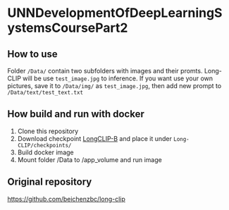 # UNNDevelopmentOfDeepLearningSystemsCoursePart2
## How to use
Folder `/Data/` contain two subfolders with images and their promts. Long-CLIP will be use `test_image.jpg` to inference. If you want use your own pictures, save it to `/Data/img/` as `test_image.jpg`, then add new prompt to `/Data/text/test_text.txt`

## How build and run with docker
1) Clone this repository
2) Download checkpoint [LongCLIP-B](https://huggingface.co/BeichenZhang/LongCLIP-B) and place it under `Long-CLIP/checkpoints/`
3) Build docker image
4) Mount folder /Data to /app_volume and run image

## Original repository
https://github.com/beichenzbc/long-clip
